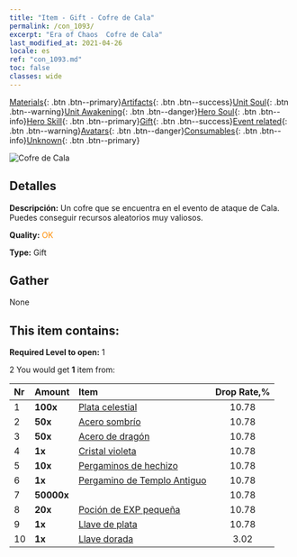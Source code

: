 ```yaml
---
title: "Item - Gift - Cofre de Cala"
permalink: /con_1093/
excerpt: "Era of Chaos  Cofre de Cala"
last_modified_at: 2021-04-26
locale: es
ref: "con_1093.md"
toc: false
classes: wide
---
```

 [Materials](/ItemsES/){: .btn .btn--primary}[Artifacts](/ItemsES/Artifacts/){: .btn .btn--success}[Unit Soul](/ItemsES/UnitSoul/){: .btn .btn--warning}[Unit Awakening](/ItemsES/UnitAwakening/){: .btn .btn--danger}[Hero Soul](/ItemsES/HeroSoul/){: .btn .btn--info}[Hero Skill](/ItemsES/HeroSkill/){: .btn .btn--primary}[Gift](/ItemsES/Gift/){: .btn .btn--success}[Event related](/ItemsES/Events/){: .btn .btn--warning}[Avatars](/ItemsES/Avatars/){: .btn .btn--danger}[Consumables](/ItemsES/Consumables/){: .btn .btn--info}[Unknown](/ItemsES/Unknown/){: .btn .btn--primary}

 ![Cofre de Cala](/images/t/i_690021.png)

## Detalles
 **Descripción:** Un cofre que se encuentra en el evento de ataque de Cala. Puedes conseguir recursos aleatorios muy valiosos.

 **Quality:** <span style="color: #FF8C00">OK</span>

 **Type:** Gift

## Gather

  None

## This item contains:

 **Required Level to open:** 1

 2 You would get **1** item  from:

  | Nr | Amount |     Item    | Drop Rate,% |
  |:---|:-------|:------------|:---------:|
  | 1 |  **100x** | [Plata celestial](/ItemsES/con_882/) | 10.78 | 
  | 2 |  **50x** | [Acero sombrío](/ItemsES/con_881/) | 10.78 | 
  | 3 |  **50x** | [Acero de dragón](/ItemsES/con_880/) | 10.78 | 
  | 4 |  **1x** | [Cristal violeta](/ItemsES/con_720/) | 10.78 | 
  | 5 |  **10x** | [Pergaminos de hechizo](/ItemsES/con_694/) | 10.78 | 
  | 6 |  **1x** | [Pergamino de Templo Antiguo](/ItemsES/con_697/) | 10.78 | 
  | 7 |  **50000x** | <i class="fas fa-coins"/> | 10.78 | 
  | 8 |  **20x** | [Poción de EXP pequeña](/ItemsES/con_701/) | 10.78 | 
  | 9 |  **1x** | [Llave de plata](/ItemsES/con_693/) | 10.78 | 
  | 10 |  **1x** | [Llave dorada](/ItemsES/con_783/) | 3.02 | 
